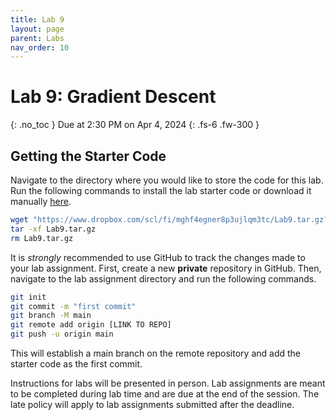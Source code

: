 ```yaml
---
title: Lab 9
layout: page
parent: Labs
nav_order: 10
---
```


# Lab 9: Gradient Descent
{: .no_toc }
Due at 2:30 PM on Apr 4, 2024
{: .fs-6 .fw-300 }

## Getting the Starter Code
Navigate to the directory where you would like to store the code for this lab. Run the following commands to install the lab starter code or download it manually [here](https://www.dropbox.com/scl/fi/mghf4egner8p3ujlqm3tc/Lab9.tar.gz?rlkey=ih10mb6nhawsnlq8qz1ptd2sh&st=t1z9vu81&dl=0).
```bash
wget "https://www.dropbox.com/scl/fi/mghf4egner8p3ujlqm3tc/Lab9.tar.gz?rlkey=ih10mb6nhawsnlq8qz1ptd2sh&st=t1z9vu81&dl=0" -O Lab9.tar.gz
tar -xf Lab9.tar.gz
rm Lab9.tar.gz
```

It is *strongly* recommended to use GitHub to track the changes made to your lab assignment. First, create a new **private** repository in GitHub. Then, navigate to the lab assignment directory and run the following commands.
```bash
git init
git commit -m "first commit"
git branch -M main
git remote add origin [LINK TO REPO]
git push -u origin main
```
This will establish a main branch on the remote repository and add the starter code as the first commit.

Instructions for labs will be presented in person. Lab assignments are meant to be completed during lab time and are due at the end of the session. The late policy will apply to lab assignments submitted after the deadline.
